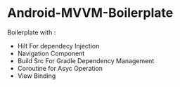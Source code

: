 # Android-MVVM-Boilerplate
Boilerplate with :
- Hilt For dependecy Injection
- Navigation Component
- Build Src For Gradle Dependency Management
- Coroutine for Asyc Operation
- View Binding

